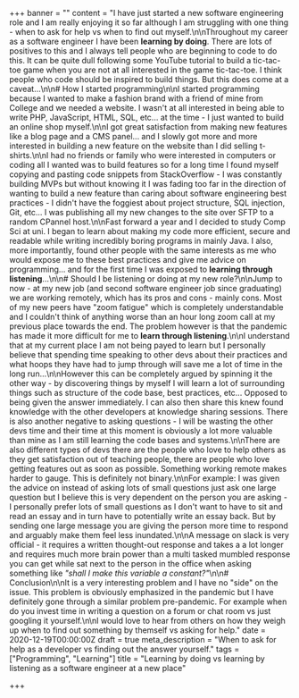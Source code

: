 +++
banner = ""
content = "I have just started a new software engineering role and I am really enjoying it so far although I am struggling with one thing - when to ask for help vs when to find out myself.\n\nThroughout my career as a software engineer I have been **learning by doing**. There are lots of positives to this and I always tell people who are beginning to code to do this. It can be quite dull following some YouTube tutorial to build a tic-tac-toe game when you are not at all interested in the game tic-tac-toe. I think people who code should be inspired to build things. But this does come at a caveat...\n\n# How I started programming\n\nI started programming because I wanted to make a fashion brand with a friend of mine from College and we needed a website. I wasn't at all interested in being able to write PHP, JavaScript, HTML, SQL, etc... at the time - I just wanted to build an online shop myself.\n\nI got great satisfaction from making new features like a blog page and a CMS panel... and I slowly got more and more interested in building a new feature on the website than I did selling t-shirts.\n\nI had no friends or family who were interested in computers or coding all I wanted was to build features so for a long time I found myself copying and pasting code snippets from StackOverflow -  I was constantly building MVPs but without knowing it I was fading too far in the direction of wanting to build a new feature than caring about software engineering best practices - I didn't have the foggiest about project structure, SQL injection, Git, etc... I was publishing all my new changes to the site over SFTP to a random CPannel host.\n\nFast forward a year and I decided to study Comp Sci at uni. I began to learn about making my code more efficient, secure and readable while writing incredibly boring programs in mainly Java. I also, more importantly, found other people with the same interests as me who would expose me to these best practices and give me advice on programming... and for the first time I was exposed to **learning through listening**...\n\n# Should I be listening or doing at my new role?\n\nJump to now - at my new job (and second software engineer job since graduating) we are working remotely,  which has its pros and cons - mainly cons. Most of my new peers have \"zoom fatigue\" which is completely understandable and I couldn't think of anything worse than an hour long zoom call at my previous place towards the end. The problem however is that the pandemic has made it more difficult for me to **learn through listening**.\n\nI understand that at my current place I am not being payed to learn but I personally believe that spending time speaking to other devs about their practices and what hoops they have had to jump through will save me a lot of time in the long run...\n\nHowever this can be completely argued by spinning it the other way - by discovering things by myself I will learn a lot of surrounding things such as structure of the code base,  best practices, etc... Opposed to being given the answer immediately.  I can also then share this knew found knowledge with the other developers at knowledge sharing sessions. There is also another negative to asking questions - I will be wasting the other devs time and their time at this moment is obviously a lot more valuable than mine as I am still learning the code bases and systems.\n\nThere are also different types of devs there are the people who love to help others as they get satisfaction out of teaching people, there are people who love getting features out as soon as possible. Something working remote makes harder to gauge. This is definitely not binary.\n\nFor example: I was given the advice on instead of asking lots of small questions just ask one large question but I believe this is very dependent on the person you are asking - I personally prefer lots of small questions as I don't want to have to sit and read an essay and in turn have to potentially write an essay back. But by sending one large message you are giving the person more time to respond and arguably make them feel less inundated.\n\nA message on slack is very official - it requires a written thought-out response and takes a a lot longer and requires much more brain power than a multi tasked mumbled response you can get while sat next to the person in the office when asking something like _\"shall I make this variable a constant?\"_\n\n# Conclusion\n\nIt is a very interesting problem and I have no \"side\" on the issue.  This problem is obviously emphasized in the pandemic but I have definitely gone through a similar problem pre-pandemic. For example when do you invest time in writing a question on a forum or chat room vs just googling it yourself.\n\nI would love to hear from others on how they weigh up when to find out something by themself vs asking for help."
date = 2020-12-19T00:00:00Z
draft = true
meta_description = "When to ask for help as a developer vs finding out the answer yourself."
tags = ["Programming", "Learning"]
title = "Learning by doing vs learning by listening as a software engineer at a new place"

+++

